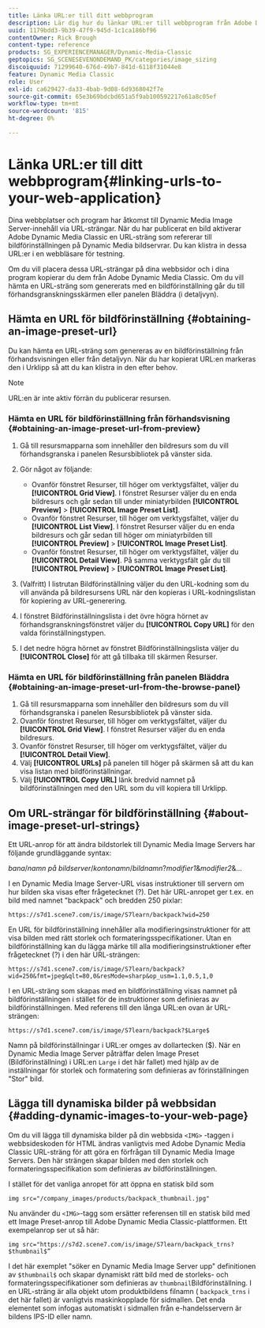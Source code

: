 ```yaml
---
title: Länka URL:er till ditt webbprogram
description: Lär dig hur du länkar URL:er till webbprogram från Adobe Dynamic Media Classic.
uuid: 1179bdd3-9b39-47f9-945d-1c1ca186bf96
contentOwner: Rick Brough
content-type: reference
products: SG_EXPERIENCEMANAGER/Dynamic-Media-Classic
geptopics: SG_SCENESEVENONDEMAND_PK/categories/image_sizing
discoiquuid: 71299640-676d-49b7-841d-6118f31044e8
feature: Dynamic Media Classic
role: User
exl-id: ca629427-da33-4bab-9d08-6d9368042f7e
source-git-commit: 65e3b69bdcbd651a5f9ab100592217e61a8c05ef
workflow-type: tm+mt
source-wordcount: '815'
ht-degree: 0%

---
```


# Länka URL:er till ditt webbprogram{#linking-urls-to-your-web-application}

Dina webbplatser och program har åtkomst till Dynamic Media Image Server-innehåll via URL-strängar. När du har publicerat en bild aktiverar Adobe Dynamic Media Classic en URL-sträng som refererar till bildförinställningen på Dynamic Media bildservrar. Du kan klistra in dessa URL:er i en webbläsare för testning.

Om du vill placera dessa URL-strängar på dina webbsidor och i dina program kopierar du dem från Adobe Dynamic Media Classic. Om du vill hämta en URL-sträng som genererats med en bildförinställning går du till förhandsgranskningsskärmen eller panelen Bläddra (i detaljvyn).

## Hämta en URL för bildförinställning {#obtaining-an-image-preset-url}

Du kan hämta en URL-sträng som genereras av en bildförinställning från förhandsvisningen eller från detaljvyn. När du har kopierat URL:en markeras den i Urklipp så att du kan klistra in den efter behov.

>[!NOTE]
>
>URL:en är inte aktiv förrän du publicerar resursen.

### Hämta en URL för bildförinställning från förhandsvisning {#obtaining-an-image-preset-url-from-preview}

1. Gå till resursmapparna som innehåller den bildresurs som du vill förhandsgranska i panelen Resursbibliotek på vänster sida.
1. Gör något av följande:

   * Ovanför fönstret Resurser, till höger om verktygsfältet, väljer du **[!UICONTROL Grid View]**. I fönstret Resurser väljer du en enda bildresurs och går sedan till under miniatyrbilden **[!UICONTROL Preview]** > **[!UICONTROL Image Preset List]**.
   * Ovanför fönstret Resurser, till höger om verktygsfältet, väljer du **[!UICONTROL List View]**. I fönstret Resurser väljer du en enda bildresurs och går sedan till höger om miniatyrbilden till **[!UICONTROL Preview]** > **[!UICONTROL Image Preset List]**.
   * Ovanför fönstret Resurser, till höger om verktygsfältet, väljer du **[!UICONTROL Detail View]**. På samma verktygsfält går du till **[!UICONTROL Preview]** > **[!UICONTROL Image Preset List]**.

1. (Valfritt) I listrutan Bildförinställning väljer du den URL-kodning som du vill använda på bildresursens URL när den kopieras i URL-kodningslistan för kopiering av URL-generering.
1. I fönstret Bildförinställningslista i det övre högra hörnet av förhandsgranskningsfönstret väljer du **[!UICONTROL Copy URL]** för den valda förinställningstypen.
1. I det nedre högra hörnet av fönstret Bildförinställningslista väljer du **[!UICONTROL Close]** för att gå tillbaka till skärmen Resurser.

### Hämta en URL för bildförinställning från panelen Bläddra {#obtaining-an-image-preset-url-from-the-browse-panel}

1. Gå till resursmapparna som innehåller den bildresurs som du vill förhandsgranska i panelen Resursbibliotek på vänster sida.
1. Ovanför fönstret Resurser, till höger om verktygsfältet, väljer du **[!UICONTROL Grid View]**. I fönstret Resurser väljer du en enda bildresurs.
1. Ovanför fönstret Resurser, till höger om verktygsfältet, väljer du **[!UICONTROL Detail View]**.
1. Välj **[!UICONTROL URLs]** på panelen till höger på skärmen så att du kan visa listan med bildförinställningar.
1. Välj **[!UICONTROL Copy URL]** länk bredvid namnet på bildförinställningen med den URL som du vill kopiera till Urklipp.

## Om URL-strängar för bildförinställning {#about-image-preset-url-strings}

Ett URL-anrop för att ändra bildstorlek till Dynamic Media Image Servers har följande grundläggande syntax:

*bana*/*namn på bildserver*/*kontonamn*/*bildnamn*?*modifier1*&amp;*modifier2*&amp;...

I en Dynamic Media Image Server-URL visas instruktioner till servern om hur bilden ska visas efter frågetecknet (?). Det här URL-anropet ger t.ex. en bild med namnet &quot;backpack&quot; och bredden 250 pixlar:

```as3
https://s7d1.scene7.com/is/image/S7learn/backpack?wid=250
```

En URL för bildförinställning innehåller alla modifieringsinstruktioner för att visa bilden med rätt storlek och formateringsspecifikationer. Utan en bildförinställning kan du lägga märke till alla modifieringsinstruktioner efter frågetecknet (?) i den här URL-strängen:

```as3
https://s7d1.scene7.com/is/image/S7learn/backpack?wid=250&fmt=jpeg&qlt=80,0&resMode=sharp&op_usm=1.1,0.5,1,0
```

I en URL-sträng som skapas med en bildförinställning visas namnet på bildförinställningen i stället för de instruktioner som definieras av bildförinställningen. Med referens till den långa URL:en ovan är URL-strängen:

```as3
https://s7d1.scene7.com/is/image/S7learn/backpack?$Large$
```

Namn på bildförinställningar i URL:er omges av dollartecken ($). När en Dynamic Media Image Server påträffar delen Image Preset (Bildförinställning) i URL:en `Large` i det här fallet) med hjälp av de inställningar för storlek och formatering som definieras av förinställningen &quot;Stor&quot; bild.

## Lägga till dynamiska bilder på webbsidan {#adding-dynamic-images-to-your-web-page}

Om du vill lägga till dynamiska bilder på din webbsida `<IMG>` -taggen i webbsideskoden för HTML ändras vanligtvis med Adobe Dynamic Media Classic URL-sträng för att göra en förfrågan till Dynamic Media Image Servers. Den här strängen skapar bilden med den storlek och formateringsspecifikation som definieras av bildförinställningen.

I stället för det vanliga anropet för att öppna en statisk bild som

```as3
img src="/company_images/products/backpack_thumbnail.jpg"
```

Nu använder du `<IMG>`-tagg som ersätter referensen till en statisk bild med ett Image Preset-anrop till Adobe Dynamic Media Classic-plattformen. Ett exempelanrop ser ut så här:

```as3
img src="https://s7d2.scene7.com/is/image/S7learn/backpack_trns?$thumbnail$”
```

I det här exemplet &quot;söker en Dynamic Media Image Server upp&quot; definitionen av `$thumbnail$` och skapar dynamiskt rätt bild med de storleks- och formateringsspecifikationer som definieras av `thumbnail`Bildförinställning. I en URL-sträng är alla objekt utom produktbildens filnamn ( `backpack_trns` i det här fallet) är vanligtvis maskinkopplade för sidmallen. Det enda elementet som infogas automatiskt i sidmallen från e-handelsservern är bildens IPS-ID eller namn.
